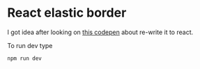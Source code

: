 <h1>React elastic border</h1>

I got idea after looking on <a href="https://codepen.io/waaark/pen/ENRvvq?css-preprocessor=less">this codepen</a> about re-write it to react.


To run dev type 
```
npm run dev
```